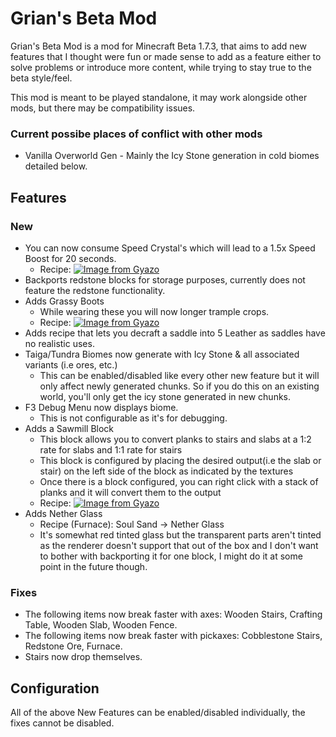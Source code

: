 # Grian's Beta Mod

Grian's Beta Mod is a mod for Minecraft Beta 1.7.3, that aims to add new features that I thought were fun or made sense to add as a feature either to solve problems or introduce more content, while trying to stay true to the beta style/feel.

This mod is meant to be played standalone, it may work alongside other mods, but there may be compatibility issues.

### Current possibe places of conflict with other mods

- Vanilla Overworld Gen - Mainly the Icy Stone generation in cold biomes detailed below.

## Features

### New
- You can now consume Speed Crystal's which will lead to a 1.5x Speed Boost for 20 seconds.
    - Recipe: [![Image from Gyazo](https://i.gyazo.com/fc3a14850ea2879ae6bb47f923238fd2.png)](https://gyazo.com/fc3a14850ea2879ae6bb47f923238fd2)
- Backports redstone blocks for storage purposes, currently does not feature the redstone functionality.
- Adds Grassy Boots
    - While wearing these you will now longer trample crops.
    - Recipe: [![Image from Gyazo](https://i.gyazo.com/07979b73a12646950b87fc707cda5541.png)](https://gyazo.com/07979b73a12646950b87fc707cda5541)
- Adds recipe that lets you decraft a saddle into 5 Leather as saddles have no realistic uses.
- Taiga/Tundra Biomes now generate with Icy Stone & all associated variants (i.e ores, etc.)
    - This can be enabled/disabled like every other new feature but it will only affect newly generated chunks. So if you do this on an existing world, you'll only get the icy stone generated in new chunks.
- F3 Debug Menu now displays biome.
    - This is not configurable as it's for debugging.
- Adds a Sawmill Block
    - This block allows you to convert planks to stairs and slabs at a 1:2 rate for slabs and 1:1 rate for stairs
    - This block is configured by placing the desired output(i.e the slab or stair) on the left side of the block as indicated by the textures
    - Once there is a block configured, you can right click with a stack of planks and it will convert them to the output
    - Recipe: [![Image from Gyazo](https://i.gyazo.com/57c04b8fa47de9ddc228cb70283672af.png)](https://gyazo.com/57c04b8fa47de9ddc228cb70283672af)
- Adds Nether Glass
    - Recipe (Furnace): Soul Sand -> Nether Glass
    - It's somewhat red tinted glass but the transparent parts aren't tinted as the renderer doesn't support that out of the box and I don't want to bother with backporting it for one block, I might do it at some point in the future though.


### Fixes
- The following items now break faster with axes: Wooden Stairs, Crafting Table, Wooden Slab, Wooden Fence.
- The following items now break faster with pickaxes: Cobblestone Stairs, Redstone Ore, Furnace.
- Stairs now drop themselves.

## Configuration

All of the above New Features can be enabled/disabled individually, the fixes cannot be disabled.
